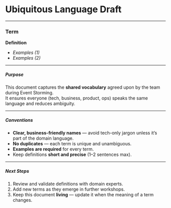 # Ubiquitous Language Draft

---

### Term
**Definition**

- *Examples (1)*
- *Examples (2)*

---

##### Purpose
This document captures the **shared vocabulary** agreed upon by the team during Event Storming.  
It ensures everyone (tech, business, product, ops) speaks the same language and reduces ambiguity.

---

##### Conventions
- **Clear, business-friendly names** — avoid tech-only jargon unless it’s part of the domain language.
- **No duplicates** — each term is unique and unambiguous.
- **Examples are required** for every term.
- Keep definitions **short and precise** (1–2 sentences max).

---

##### Next Steps
1. Review and validate definitions with domain experts.
2. Add new terms as they emerge in further workshops.
3. Keep this document **living** — update it when the meaning of a term changes.